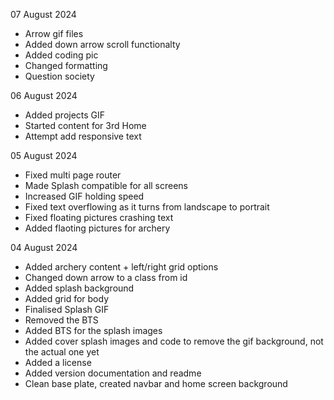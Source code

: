 07 August 2024
- Arrow gif files
- Added down arrow scroll functionalty
- Added coding pic
- Changed formatting
- Question society

06 August 2024
- Added projects GIF
- Started content for 3rd Home
- Attempt add responsive text

05 August 2024
- Fixed multi page router
- Made Splash compatible for all screens
- Increased GIF holding speed
- Fixed text overflowing as it turns from landscape to portrait
- Fixed floating pictures crashing text
- Added flaoting pictures for archery

04 August 2024
- Added archery content + left/right grid options
- Changed down arrow to a class from id
- Added splash background
- Added grid for body
- Finalised Splash GIF
- Removed the BTS
- Added BTS for the splash images
- Added cover splash images and code to remove the gif background, not the actual one yet
- Added a license
- Added version documentation and readme
- Clean base plate, created navbar and home screen background